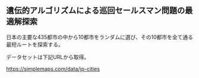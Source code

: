 ## 遺伝的アルゴリズムによる巡回セールスマン問題の最適解探索

日本の主要な435都市の中から10都市をランダムに選び、その10都市を全て通る最短ルートを探索する。

データセットは下記URLから取得。

https://simplemaps.com/data/jp-cities
